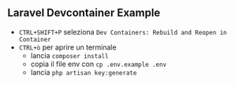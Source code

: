 ## Laravel Devcontainer Example

- `CTRL+SHIFT+P` seleziona `Dev Containers: Rebuild and Reopen in Container`
- `CTRL+ò` per aprire un terminale
  - lancia `composer install`
  - copia il file env con `cp .env.example .env`
  - lancia `php artisan key:generate`